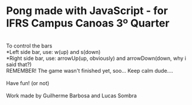 # Pong made with JavaScript - for IFRS Campus Canoas 3º Quarter
<br>
To control the bars<br>
*Left side bar, use: w(up) and s(down)<br>
*Right side bar, use: arrowUp(up, obviously) and arrowDown(down, why i said that?)<br>
REMEMBER! The game wasn't finished yet, soo... Keep calm dude....<br><br>
Have fun! (or not)<br>
<br>
Work made by Guilherme Barbosa and Lucas Sombra
